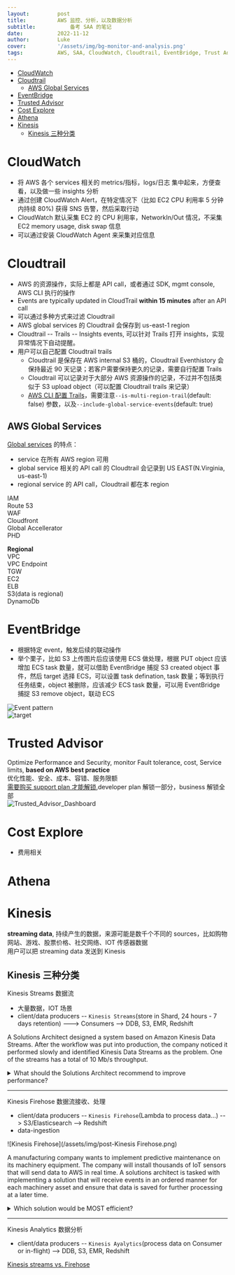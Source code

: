 ```yaml
---
layout:         post
title:          AWS 监控、分析，以及数据分析
subtitle:		    备考 SAA 的笔记
date:           2022-11-12
author:         Luke
cover:          '/assets/img/bg-monitor-and-analysis.png'
tags:           AWS, SAA, CloudWatch, Cloudtrail, EventBridge, Trust Advisor, Athena, Kinesis
---
```

- [CloudWatch](#cloudwatch)
- [Cloudtrail](#cloudtrail)
  - [AWS Global Services](#aws-global-services)
- [EventBridge](#eventbridge)
- [Trusted Advisor](#trusted-advisor)
- [Cost Explore](#cost-explore)
- [Athena](#athena)
- [Kinesis](#kinesis)
  - [Kinesis 三种分类](#kinesis-三种分类)

# CloudWatch
- 将 AWS 各个 services 相关的 metrics/指标，logs/日志 集中起来，方便查看，以及做一些 insights 分析  
- 通过创建 CloudWatch Alert，在特定情况下（比如 EC2 CPU 利用率 5 分钟内持续 80%) 获得 SNS 告警，然后采取行动  
- CloudWatch 默认采集 EC2 的 CPU 利用率，NetworkIn/Out 情况，不采集 EC2 memory usage, disk swap 信息  
- 可以通过安装 CloudWatch Agent 来采集对应信息  

# Cloudtrail
- AWS 的资源操作，实际上都是 API call，或者通过 SDK, mgmt console, AWS CLI 执行的操作   
- Events are typically updated in CloudTrail **within 15 minutes** after an API call  
- 可以通过多种方式来过滤 Cloudtrail  
- AWS global services 的 Cloudtrail 会保存到 us-east-1 region  
- Cloudtrail -- Trails -- Insights events, 可以针对 Trails 打开 insights，实现异常情况下自动提醒。  
- 用户可以自己配置 Cloudtrail trails  
  - Cloudtrail 是保存在 AWS internal S3 桶的，Cloudtrail Eventhistory 会保持最近 90 天记录；若客户需要保持更久的记录，需要自行配置 Trails  
  - Cloudtrail 可以记录对于大部分 AWS 资源操作的记录，不过并不包括类似于 S3 upload object（可以配置 Cloudtrail trails 来记录） 
  - [AWS CLI 配置 Trails](https://docs.aws.amazon.com/awscloudtrail/latest/userguide/cloudtrail-create-and-update-a-trail-by-using-the-aws-cli.html)，需要注意`--is-multi-region-trail`(default: false) 参数，以及`--include-global-service-events`(default: true)    

## AWS Global Services
[Global services](https://jayendrapatil.com/aws-global-vs-regional-vs-az-resources/) 的特点：  
- service 在所有 AWS region 可用  
- global service 相关的 API call 的 Cloudtrail 会记录到 US EAST(N.Virginia, us-east-1)  
- regional service 的 API call，Cloudtrail 都在本 region  

IAM  
Route 53  
WAF  
Cloudfront  
Global Accellerator  
PHD  

__Regional__  
VPC  
VPC Endpoint  
TGW  
EC2  
ELB  
S3(data is regional)  
DynamoDb  

# EventBridge
- 根据特定 event，触发后续的联动操作  
- 举个栗子，比如 S3 上传图片后应该使用 ECS 做处理，根据 PUT object 应该增加 ECS task 数量，就可以借助 EventBridge 捕捉 S3 created object 事件，然后 target 选择 ECS，可以设置 task defination, task 数量；等到执行任务结束，object 被删除，应该减少 ECS task 数量，可以用 EventBridge 捕捉 S3 remove object，联动 ECS  

![Event pattern](/assets/img/post-EventBridge-Event-pattern.png)  
![target](/assets/img/post-EventBridge-target.png)  

# Trusted Advisor
Optimize Performance and Security, monitor Fault tolerance, cost, Service limits, **based on AWS best practice**  
优化性能、安全、成本、容错、服务限额  
[需要购买 support plan 才能解锁](https://aws.amazon.com/premiumsupport/plans/?nc1=h_ls),developer plan 解锁一部分，business 解锁全部  
![Trusted_Advisor_Dashboard](/assets/img/IMG_20220414-154646933.png)  

# Cost Explore
- 费用相关  

# Athena

# Kinesis
__streaming data__, 持续产生的数据，来源可能是数千个不同的 sources，比如购物网站、游戏、股票价格、社交网络、IOT 传感器数据  
用户可以把 streaming data 发送到 Kinesis  

## Kinesis 三种分类 

Kinesis Streams 数据流  
- 大量数据，IOT 场景  
- client/data producers -- `Kinesis Streams`(store in Shard, 24 hours - 7 days retention) ---> Consumers --> DDB, S3, EMR, Redshift  

A Solutions Architect designed a system based on Amazon Kinesis Data Streams. After the workflow was put into production, the company noticed it performed slowly and identified Kinesis Data Streams as the problem. One of the streams has a total of 10 Mb/s throughput. 

<details> 
  <summary>What should the Solutions Architect recommend to improve performance?</summary>
Run the `UpdateShardCount` command to increase the number of shards in the stream 
</details>

---

Kinesis Firehose 数据流接收、处理  
- client/data producers -- `Kinesis Firehose`(Lambda to process data…) --> S3/Elasticsearch --> Redshift  
- data-ingestion  

![Kinesis Firehose](/assets/img/post-Kinesis Firehose.png)   

A manufacturing company wants to implement predictive maintenance on its machinery equipment. The company will install thousands of IoT sensors that will send data to AWS in real time. A solutions architect is tasked with implementing a solution that will receive events in an ordered manner for each machinery asset and ensure that data is saved for further processing at a later time.
<details>
  <summary>Which solution would be MOST efficient?</summary>

Use Amazon Kinesis Data Streams for real-time events with a partition for each equipment asset. Use Amazon Kinesis Data Firehose to save data to Amazon S3.
</details>

---

Kinesis Analytics 数据分析  
- client/data producers -- `Kinesis Ayalytics`(process data on Consumer or in-flight) --> DDB, S3, EMR, Redshift  

[Kinesis streams vs. Firehose](https://www.sumologic.com/blog/kinesis-streams-vs-firehose/)  
